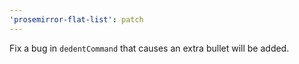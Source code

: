 ```yaml
---
'prosemirror-flat-list': patch
---
```


Fix a bug in `dedentCommand` that causes an extra bullet will be added.
